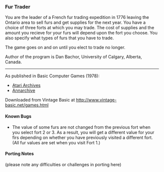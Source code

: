 ### Fur Trader

You are the leader of a French fur trading expedition in 1776 leaving the Ontario area to sell furs and get supplies for the next year. You have a choice of three forts at which you may trade. The cost of supplies and the amount you recieve for your furs will depend upon the fort you choose. You also specify what types of furs that you have to trade.

The game goes on and on until you elect to trade no longer.

Author of the program is Dan Bachor, University of Calgary, Alberta, Canada.

---

As published in Basic Computer Games (1978):
- [Atari Archives](https://www.atariarchives.org/basicgames/showpage.php?page=69)
- [Annarchive](https://annarchive.com/files/Basic_Computer_Games_Microcomputer_Edition.pdf#page=84)

Downloaded from Vintage Basic at
http://www.vintage-basic.net/games.html

#### Known Bugs

- The value of some furs are not changed from the previous fort when you select fort 2 or 3.  As a result, you will get a different value for your firs depending on whether you have previously visited a different fort.  (All fur values are set when you visit Fort 1.)

#### Porting Notes

(please note any difficulties or challenges in porting here)
